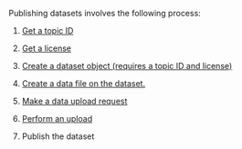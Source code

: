 Publishing datasets involves the following process:

1) [Get a topic ID](https://github.com/buzzdata/api-docs/blob/master/endpoints/topics/GET_topics.md)

2) [Get a license](https://github.com/buzzdata/api-docs/blob/master/endpoints/licenses/GET_licenses.md)

3) [Create a dataset object (requires a topic ID and license)]((https://github.com/buzzdata/api-docs/blob/master/endpoints/datasets/POST_username_datasets.md))

4) [Create a data file on the dataset.](https://github.com/buzzdata/api-docs/blob/master/endpoints/datafiles/POST_username_dataset_short_name_create_datafile.md)

5) [Make a data upload request](https://github.com/buzzdata/api-docs/blob/master/endpoints/datasets/POST_username_dataset_short_name_upload_request.md)

6) [Perform an upload](https://github.com/buzzdata/api-docs/blob/master/endpoints/datasets/POST_upload_datafile_with_upload_code.md)

7) Publish the dataset